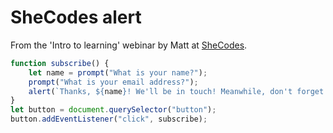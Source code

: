 # SheCodes alert

From the 'Intro to learning' webinar by Matt at [SheCodes](https://www.shecodes.io).

```js
function subscribe() {
    let name = prompt("What is your name?");
    prompt("What is your email address?");
    alert(`Thanks, ${name}! We'll be in touch! Meanwhile, don't forget to breathe 🧘‍♀️`);
}
let button = document.querySelector("button");
button.addEventListener("click", subscribe);
```


